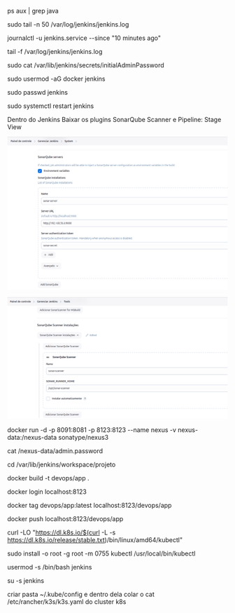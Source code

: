 ps aux | grep java

sudo tail -n 50 /var/log/jenkins/jenkins.log

journalctl -u jenkins.service --since "10 minutes ago"

tail -f /var/log/jenkins/jenkins.log

sudo cat /var/lib/jenkins/secrets/initialAdminPassword

sudo usermod -aG docker jenkins

sudo passwd jenkins

sudo systemctl restart jenkins

Dentro do Jenkins
Baixar os plugins SonarQube Scanner e Pipeline: Stage View

![alt text](./images/sonar-server.png)

![alt text](./images/sonar-scanner.png)



docker run -d -p 8091:8081 -p 8123:8123 --name nexus -v nexus-data:/nexus-data sonatype/nexus3

cat /nexus-data/admin.password 


cd /var/lib/jenkins/workspace/projeto

docker build -t  devops/app .

docker login localhost:8123

docker tag devops/app:latest localhost:8123/devops/app

docker push localhost:8123/devops/app

curl -LO "https://dl.k8s.io/$(curl -L -s https://dl.k8s.io/release/stable.txt)/bin/linux/amd64/kubectl"

sudo install -o root -g root -m 0755 kubectl /usr/local/bin/kubectl

usermod -s /bin/bash jenkins

su -s jenkins

criar pasta ~/.kube/config e dentro dela colar o cat /etc/rancher/k3s/k3s.yaml do cluster k8s
